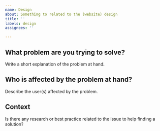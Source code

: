 ```yaml
---
name: Design
about: Something to related to the (website) design
title: ''
labels: design
assignees: ''

---
```


## What problem are you trying to solve?

Write a short explanation of the problem at hand.

## Who is affected by the problem at hand?

Describe the user(s) affected by the problem.

## Context

Is there any research or best practice related to the issue to help finding a
solution?
